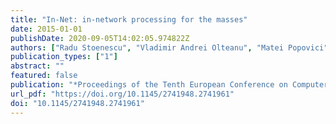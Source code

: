 ```yaml
---
title: "In-Net: in-network processing for the masses"
date: 2015-01-01
publishDate: 2020-09-05T14:02:05.974822Z
authors: ["Radu Stoenescu", "Vladimir Andrei Olteanu", "Matei Popovici", "Mohamed Ahmed", "João Martins", "Roberto Bifulco", "Filipe Manco", "Felipe Huici", "Georgios Smaragdakis", "Mark Handley", "Costin Raiciu"]
publication_types: ["1"]
abstract: ""
featured: false 
publication: "*Proceedings of the Tenth European Conference on Computer Systems, EuroSys 2015, Bordeaux, France, April 21-24, 2015*"
url_pdf: "https://doi.org/10.1145/2741948.2741961"
doi: "10.1145/2741948.2741961"
---
```


